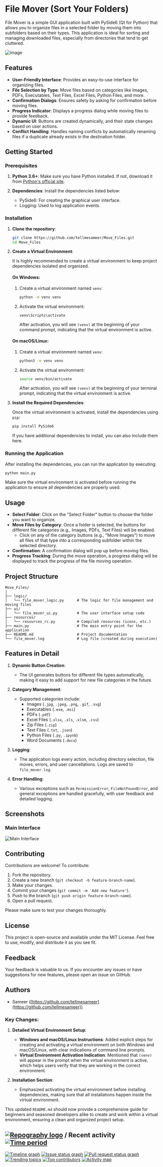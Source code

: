# File Mover (Sort Your Folders)

File Mover is a simple GUI application built with PySide6 (Qt for Python) that allows you to organize files in a selected folder by moving them into subfolders based on their types. This application is ideal for sorting and managing downloaded files, especially from directories that tend to get cluttered.

![image](https://github.com/tellmesameer/Move_Files/assets/89124129/1a36e98b-1dad-4ac2-bc70-02dfafb08515)

## Features

- **User-Friendly Interface**: Provides an easy-to-use interface for organizing files.
- **File Selection by Type**: Move files based on categories like Images, PDFs, Executables, Text Files, Excel Files, Python Files, and more.
- **Confirmation Dialogs**: Ensures safety by asking for confirmation before moving files.
- **Progress Indicator**: Displays a progress dialog while moving files to provide feedback.
- **Dynamic UI**: Buttons are created dynamically, and their state changes based on user actions.
- **Conflict Handling**: Handles naming conflicts by automatically renaming files if a duplicate already exists in the destination folder.

## Getting Started

### Prerequisites

1. **Python 3.6+**: Make sure you have Python installed. If not, download it from [Python's official site](https://www.python.org/downloads/).

2. **Dependencies**: Install the dependencies listed below:
   - PySide6: For creating the graphical user interface.
   - Logging: Used to log application events.

### Installation

1. **Clone the repository**:

   ```bash
   git clone https://github.com/tellmesameer/Move_Files.git
   cd Move_Files
   ```

2. **Create a Virtual Environment**:

   It is highly recommended to create a virtual environment to keep project dependencies isolated and organized.

   #### On Windows:

   1. Create a virtual environment named `venv`:

      ```bash
      python -m venv venv
      ```

   2. Activate the virtual environment:

      ```bash
      venv\Scripts\activate
      ```

      After activation, you will see `(venv)` at the beginning of your command prompt, indicating that the virtual environment is active.

   #### On macOS/Linux:

   1. Create a virtual environment named `venv`:

      ```bash
      python3 -m venv venv
      ```

   2. Activate the virtual environment:

      ```bash
      source venv/bin/activate
      ```

      After activation, you will see `(venv)` at the beginning of your terminal prompt, indicating that the virtual environment is active.

3. **Install the Required Dependencies**:

   Once the virtual environment is activated, install the dependencies using `pip`:

   ```bash
   pip install PySide6
   ```

   If you have additional dependencies to install, you can also include them here.

### Running the Application

After installing the dependencies, you can run the application by executing:

```bash
python main.py
```

Make sure the virtual environment is activated before running the application to ensure all dependencies are properly used.

## Usage

- **Select Folder**: Click on the "Select Folder" button to choose the folder you want to organize.
- **Move Files by Category**: Once a folder is selected, the buttons for different file categories (e.g., Images, PDFs, Text Files) will be enabled.
  - Click on any of the category buttons (e.g., "Move Images") to move all files of that type into a corresponding subfolder within the selected directory.
- **Confirmation**: A confirmation dialog will pop up before moving files.
- **Progress Tracking**: During the move operation, a progress dialog will be displayed to track the progress of the file moving operation.

## Project Structure

```
Move_Files/
│
├── logic/
│   └── file_mover_logic.py      # The logic for file management and moving files
├── ui/
│   └── file_mover_ui.py         # The user interface setup code
├── resources/
│   └── resources_rc.py          # Compiled resources (icons, etc.)
├── main.py                      # The main entry point for the application
├── README.md                    # Project documentation
└── file_mover.log               # Log file (created during execution)
```

## Features in Detail

1. **Dynamic Button Creation**:
   - The UI generates buttons for different file types automatically, making it easy to add support for new file categories in the future.

2. **Category Management**:
   - Supported categories include:
     - Images (`.jpg`, `.jpeg`, `.png`, `.gif`, `.svg`)
     - Executables (`.exe`, `.msi`)
     - PDFs (`.pdf`)
     - Excel Files (`.xlsx`, `.xls`, `.xlsm`, `.csv`)
     - Zip Files (`.zip`)
     - Text Files (`.txt`, `.json`)
     - Python Files (`.py`, `.ipynb`)
     - Word Documents (`.docx`)

3. **Logging**:
   - The application logs every action, including directory selection, file moves, errors, and user cancellations. Logs are saved to `file_mover.log`.

4. **Error Handling**:
   - Various exceptions such as `PermissionError`, `FileNotFoundError`, and general exceptions are handled gracefully, with user feedback and detailed logging.

## Screenshots

### Main Interface

![Main Interface](https://github.com/tellmesameer/Move_Files/assets/89124129/1a36e98b-1dad-4ac2-bc70-02dfafb08515)

## Contributing

Contributions are welcome! To contribute:

1. Fork the repository.
2. Create a new branch (`git checkout -b feature-branch-name`).
3. Make your changes.
4. Commit your changes (`git commit -m 'Add new feature'`).
5. Push to the branch (`git push origin feature-branch-name`).
6. Open a pull request.

Please make sure to test your changes thoroughly.

## License

This project is open-source and available under the MIT License. Feel free to use, modify, and distribute it as you see fit.

## Feedback

Your feedback is valuable to us. If you encounter any issues or have suggestions for new features, please open an issue on GitHub.

## Authors

- Sameer ([https://github.com/tellmesameer](https://github.com/tellmesameer))

### Key Changes:

1. **Detailed Virtual Environment Setup**:
   - **Windows and macOS/Linux Instructions**: Added explicit steps for creating and activating a virtual environment on both Windows and macOS/Linux, with clear indications of command line prompts.
   - **Virtual Environment Activation Indication**: Mentioned that `(venv)` will appear in the prompt when the virtual environment is active, which helps users verify that they are working in the correct environment.

2. **Installation Section**:
   - Emphasized activating the virtual environment before installing dependencies, making sure that all installations happen inside the virtual environment.

This updated `README.md` should now provide a comprehensive guide for beginners and seasoned developers alike to create and work within a virtual environment, ensuring a clean and organized project setup.




## [![Repography logo](https://images.repography.com/logo.svg)](https://repography.com) / Recent activity [![Time period](https://images.repography.com/0/strawberry-graphql/strawberry/recent-activity/d751713988987e9331980363e24189ce_badge.svg)](https://repography.com)
[![Timeline graph](https://images.repography.com/0/strawberry-graphql/strawberry/recent-activity/d751713988987e9331980363e24189ce_timeline.svg)](https://github.com/strawberry-graphql/strawberry/commits)
[![Issue status graph](https://images.repography.com/0/strawberry-graphql/strawberry/recent-activity/d751713988987e9331980363e24189ce_issues.svg)](https://github.com/strawberry-graphql/strawberry/issues)
[![Pull request status graph](https://images.repography.com/0/strawberry-graphql/strawberry/recent-activity/d751713988987e9331980363e24189ce_prs.svg)](https://github.com/strawberry-graphql/strawberry/pulls)
[![Trending topics](https://images.repography.com/0/strawberry-graphql/strawberry/recent-activity/d751713988987e9331980363e24189ce_words.svg)](https://github.com/strawberry-graphql/strawberry/commits)
[![Top contributors](https://images.repography.com/0/strawberry-graphql/strawberry/recent-activity/d751713988987e9331980363e24189ce_users.svg)](https://github.com/strawberry-graphql/strawberry/graphs/contributors)
[![Activity map](https://images.repography.com/0/strawberry-graphql/strawberry/recent-activity/d751713988987e9331980363e24189ce_map.svg)](https://github.com/strawberry-graphql/strawberry/commits)


